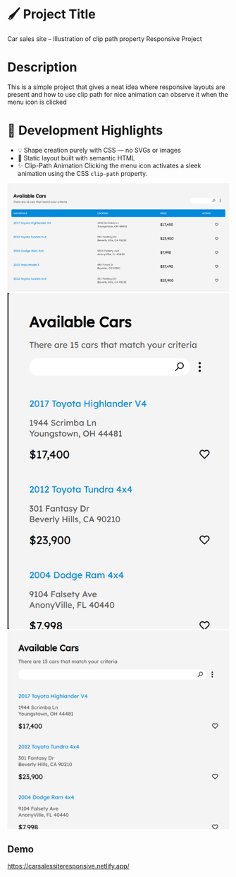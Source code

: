 
# 🖌️ Project Title

Car sales site – Illustration of clip path property Responsive Project

# Description 

This is a simple project that gives a neat idea where responsive layouts are present and how to use clip path for nice animation can observe it when the  menu icon is clicked

# 🧠 Development Highlights

- 💡 Shape creation purely with CSS — no SVGs or images
- 📄 Static layout built with semantic HTML
-  ✨ Clip-Path Animation
Clicking the menu icon activates a sleek animation using the CSS `clip-path` property.

<img src="./FinalScreenshots/image1.png" alt="Desktop"/>
<img src="./FinalScreenshots/image2.png" alt="Tablet"/>
<img src="./FinalScreenshots/image3.png" alt="Mobile"/>

## Demo
   https://carsalessiteresponsive.netlify.app/








